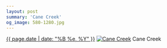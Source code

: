 ```yaml
---
layout: post
summary: 'Cane Creek'
og_image: 580-1280.jpg
---
```


<p>
  <time><a href="/580">{{ page.date | date: "%B %e, %Y" }}</a></time>
  <a href="/580"><img src="{{ site.assets_url }}/580-640.jpg" srcset="{{ site.assets_url }}/580-320.jpg 320w, {{ site.assets_url }}/580-640.jpg 640w, {{ site.assets_url }}/580-960.jpg 960w, {{ site.assets_url }}/580-1280.jpg 1280w" sizes="(min-width: 700px) 50vw, calc(100vw - 2rem)" alt="Cane Creek" /></a>
  <span>Cane Creek</span>
</p>
